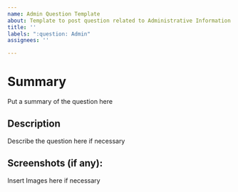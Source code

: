 ```yaml
---
name: Admin Question Template
about: Template to post question related to Administrative Information of CS2030/S
title: ''
labels: ":question: Admin"
assignees: ''

---
```


# Summary
Put a summary of the question here

## Description 
Describe the question here if necessary 

## Screenshots (if any): 
Insert Images here if necessary
